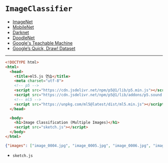 # `ImageClassifier`

- [ImageNet](https://www.image-net.org/)
- [MobileNet](https://github.com/tensorflow/tfjs-models/tree/master/mobilenet)
- [Darknet](https://github.com/pjreddie/darknet)
- [DoodleNet](https://github.com/yining1023/doodleNet)
- [Google's Teachable Machine](https://teachablemachine.withgoogle.com/)
- [Google’s Quick, Draw! Dataset](https://quickdraw.withgoogle.com/data)


---


```html
<!DOCTYPE html>
<html>
  <head>
    <title>ml5.js 연습</title>
    <meta charset="utf-8">
    <!-- p5 -->
    <script src="https://cdn.jsdelivr.net/npm/p5@1/lib/p5.min.js"></script>
    <script src="https://cdn.jsdelivr.net/npm/p5@1/lib/addons/p5.sound.min.js"></script>
    <!-- ml5 -->
    <script src="https://unpkg.com/ml5@latest/dist/ml5.min.js"></script>
  </head>

  <body>
    <h1>Image Classification (Multiple Images)</h1>
    <script src="sketch.js"></script>
  </body>
</html>
```


```json
{"images": ["image_0004.jpg", "image_0005.jpg", "image_0006.jpg", "image_0007.jpg", "image_0008.jpg", "image_0009.jpg", "image_00092.jpg", "image_0010.jpg", "image_00102.jpg", "image_00103.jpg", "image_0011.jpg", "image_00112.jpg", "image_0012.jpg", "image_00122.jpg", "image_0013.jpg"]}
```


- `sketch.js`

```javascript

```
